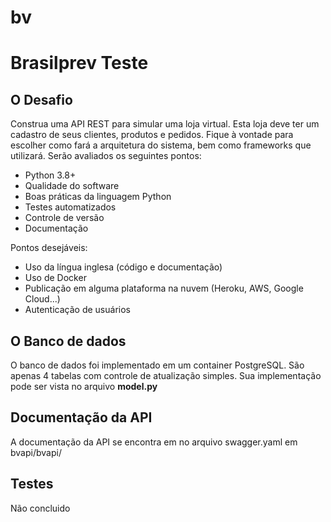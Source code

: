 # bv

# Brasilprev Teste

## O Desafio

Construa uma API REST para simular uma loja virtual. Esta loja deve ter um cadastro de seus clientes, produtos e pedidos. Fique à vontade para escolher como fará a arquitetura do sistema, bem como frameworks que utilizará.
Serão avaliados os seguintes pontos:

* Python 3.8+
* Qualidade do software
* Boas práticas da linguagem Python
* Testes automatizados
* Controle de versão
* Documentação

Pontos desejáveis:

* Uso da língua inglesa (código e documentação)
* Uso de Docker
* Publicação em alguma plataforma na nuvem (Heroku, AWS, Google Cloud...)
* Autenticação de usuários

## O Banco de dados

O banco de dados foi implementado em um container PostgreSQL. São apenas 4 tabelas com controle de atualização simples. Sua implementação pode ser vista no arquivo **model.py**

## Documentação da API

A documentação da API se encontra em no arquivo swagger.yaml em bvapi/bvapi/

## Testes

Não concluido
